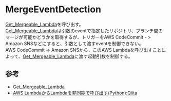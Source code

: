 # MergeEventDetection

[Get_Mergeable_Lambda](https://github.com/SampleUser0001/Get_Mergeable_Lambda)を呼び出す。  
[Get_Mergeable_Lambda](https://github.com/SampleUser0001/Get_Mergeable_Lambda)は引数のeventで指定したリポジトリ、ブランチ間のマージが可能かどうかを取得するが、トリガーをAWS CodeCommit - > Amazon SNSなどにすると、引数として渡すeventを制御できない。  
AWS CodeCommit -> Amazon SNSから、このAWS Lambdaを呼び出すことによって、[Get_Mergeable_Lambda](https://github.com/SampleUser0001/Get_Mergeable_Lambda)に渡す起動引数を制御する。

## 参考

- [Get_Mergeable_Lambda](https://github.com/SampleUser0001/Get_Mergeable_Lambda)
- [AWS LambdaからLambdaを非同期で呼び出す(Python):Qiita](https://qiita.com/ume1126/items/8170a10fad6b21f0f54a)